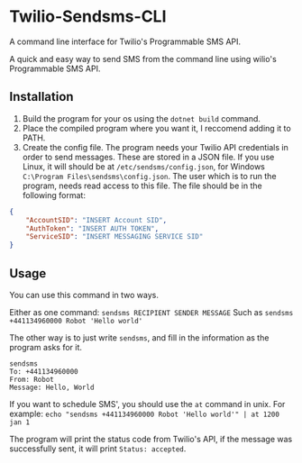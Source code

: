 # Twilio-Sendsms-CLI
A command line interface for Twilio's Programmable SMS API.

A quick and easy way to send SMS from the command line using wilio's Programmable SMS API.

## Installation

1. Build the program for your os using the `dotnet build` command.
2. Place the compiled program where you want it, I reccomend adding it to PATH.
3. Create the config file. The program needs your Twilio API credentials in order to send messages. These are stored in a JSON file. If you use Linux, it will should be at `/etc/sendsms/config.json`, for Windows `C:\Program Files\sendsms\config.json`. The user which is to run the program, needs read access to this file. The file should be in the following format:
```json
{
    "AccountSID": "INSERT Account SID",
    "AuthToken": "INSERT AUTH TOKEN",
    "ServiceSID": "INSERT MESSAGING SERVICE SID"
}
```

## Usage

You can use this command in two ways.

Either as one command:
`sendsms RECIPIENT SENDER MESSAGE`
Such as
`sendsms +441134960000 Robot 'Hello world'`

The other way is to just write `sendsms`, and fill in the information as the program asks for it.
```
sendsms
To: +441134960000
From: Robot
Message: Hello, World
```

If you want to schedule SMS', you should use the `at` command in unix.
For example:
`echo "sendsms +441134960000 Robot 'Hello world'" | at 1200 jan 1`

The program will print the status code from Twilio's API, if the message was successfully sent, it will print `Status: accepted`.


